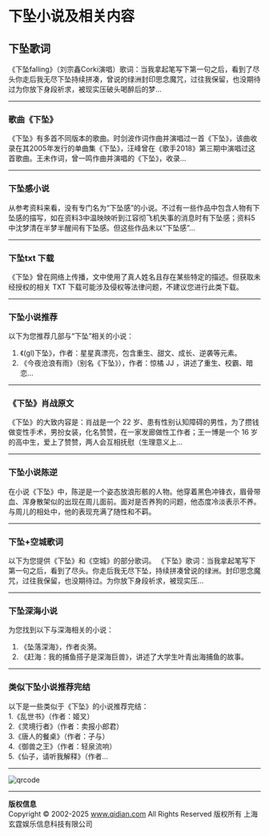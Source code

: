 # 下坠小说及相关内容

## 下坠歌词

《下坠falling》（刘宗鑫Corki演唱）歌词：当我拿起笔写下第一句之后，看到了尽头你走后我无尽下坠持续拼凑，曾说的绿洲封印思念魔咒，过往我保留，也没期待过为你放下身段祈求，被现实压破头喝醉后的梦...

---

### 歌曲《下坠》

《下坠》有多首不同版本的歌曲。时剑波作词作曲并演唱过一首《下坠》，该曲收录在其2005年发行的单曲集《下坠》，汪峰曾在《歌手2018》第三期中演唱过这首歌曲。王未作词，曾一鸣作曲并演唱的《下坠》，收录...

---

### 下坠感小说

从参考资料来看，没有专门名为“下坠感”的小说。不过有一些作品中包含人物有下坠感的描写，如在资料3中温映映听到江容彻飞机失事的消息时有下坠感；资料5中沈梦清在半梦半醒间有下坠感。但这些作品未以“下坠感”...

---

### 下坠txt 下载

《下坠》曾在网络上传播，文中使用了真人姓名且存在某些特定的描述。但获取未经授权的相关 TXT 下载可能涉及侵权等法律问题，不建议您进行此类下载。 

---

### 下坠小说推荐

以下为您推荐几部与“下坠”相关的小说：
1. 《(gl)下坠》，作者：星星真漂亮，包含重生、甜文、成长、逆袭等元素。
2. 《今夜沧浪有雨》（别名《下坠》），作者：惊橘 JJ ，讲述了重生、校霸、暗恋...

---

### 《下坠》肖战原文

《下坠》的大致内容是：肖战是一个 22 岁、患有性别认知障碍的男性，为了攒钱做变性手术，男扮女装，化名赞赞，在一家发廊做性工作者；王一博是一个 16 岁的高中生，爱上了赞赞，两人会互相抚慰（生理意义上...

---

### 下坠小说陈逆

在小说《下坠》中，陈逆是一个姿态放浪形骸的人物。他穿着黑色冲锋衣，眉骨带血、浑身散架似的出现在周儿面前。面对是否养狗的问题，他态度冷淡表示不养。与周儿的相处中，他的表现充满了随性和不羁。 

---

### 下坠+空城歌词

以下为您提供《下坠》和《空城》的部分歌词。 《下坠》歌词：当我拿起笔写下第一句之后，看到了尽头。你走后我无尽下坠，持续拼凑曾说的绿洲。封印思念魔咒，过往我保留，也没期待过。为你放下身段祈求，被现实压...

---

### 下坠深海小说

为您找到以下与深海相关的小说：
1. 《坠落深海》，作者炎漪。
2. 《赶海：我的捕鱼搭子是深海巨兽》，讲述了大学生叶青出海捕鱼的故事。

---

### 类似下坠小说推荐完结

以下是一些类似于《下坠》的小说推荐完结：  
1.《乱世书》（作者：姬叉）  
2.《灵境行者》（作者：卖报小郎君）  
3.《唐人的餐桌》（作者：孑与）  
4.《御兽之王》（作者：轻泉流响）  
5.《仙子，请听我解释》（作者...

---

![qrcode](https://imgservices-1252317822.image.myqcloud.com/coco/s03032023/fb9dbdd4.avvf16.png)

---

**版权信息**  
Copyright © 2002-2025 www.qidian.com All Rights Reserved 版权所有 上海玄霆娱乐信息科技有限公司